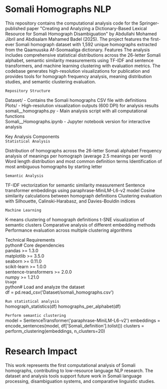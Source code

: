 # Somali Homographs NLP
This repository contains the computational analysis code for the Springer-published paper "Creating and Analyzing a Dictionary-Based Lexical Resource for Somali Homograph Disambiguation" by Abdullahi Mohamed Jibril and Abdisalam Mahamed Badel (2025). The project features the first-ever Somali homograph dataset with 1,592 unique homographs extracted from the Qaamuuska Af-Soomaaliga dictionary.
Features
The analysis includes comprehensive statistical distributions across the 26-letter Somali alphabet, semantic similarity measurements using TF-IDF and sentence transformers, and machine learning clustering with evaluation metrics. The codebase generates high-resolution visualizations for publication and provides tools for homograph frequency analysis, meaning distribution studies, and semantic clustering evaluation.


``Repository Structure``

Dataset/ - Contains the Somali homographs CSV file with definitions  
Plots/ - High-resolution visualization outputs (600 DPI) for analysis results  
somali__homographs.py - Main analysis script with all computational functions  
Somali__Homographs.ipynb - Jupyter notebook version for interactive analysis  

Key Analysis Components  
``Statistical Analysis``

Distribution of homographs across the 26-letter Somali alphabet
Frequency analysis of meanings per homograph (average 2.5 meanings per word)
Word length distribution and most common definition terms
Identification of most ambiguous homographs by starting letter

``Semantic Analysis``

TF-IDF vectorization for semantic similarity measurement
Sentence transformer embeddings using paraphrase-MiniLM-L6-v2 model
Cosine similarity calculations between homograph definitions
Clustering evaluation with Silhouette, Calinski-Harabasz, and Davies-Bouldin indices

``Machine Learning``

K-means clustering of homograph definitions
t-SNE visualization of semantic clusters
Comparative analysis of different embedding methods
Performance evaluation across multiple clustering algorithms

Technical Requirements  
python# Core dependencies  
pandas >= 1.3.0  
matplotlib >= 3.5.0    
seaborn >= 0.11.0  
scikit-learn >= 1.0.0  
sentence-transformers >= 2.0.0  
numpy >= 1.21.0  
``Usage``  
python# Load and analyze the dataset  
df = pd.read_csv('Dataset/somali_homographs.csv')  

``Run statistical analysis``  
homograph_statistics(df)
homographs_per_alphabet(df)

``Perform semantic clustering``  
model = SentenceTransformer('paraphrase-MiniLM-L6-v2')
embeddings = encode_sentences(model, df['Somali_definition'].tolist())
clusters = perform_clustering(embeddings, n_clusters=20)

# Research Impact  
This work represents the first computational analysis of Somali homographs, contributing to low-resource language NLP research. The dataset and analysis tools support future work in Somali language processing, disambiguation systems, and comparative linguistic studies.
